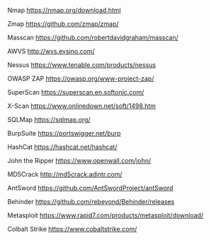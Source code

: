 Nmap
https://nmap.org/download.html

Zmap
https://github.com/zmap/zmap/

Masscan
https://github.com/robertdavidgraham/masscan/

AWVS
http://wvs.evsino.com/

Nessus
https://www.tenable.com/products/nessus

OWASP ZAP
https://owasp.org/www-project-zap/

SuperScan
https://superscan.en.softonic.com/

X-Scan
https://www.onlinedown.net/soft/1498.htm

SQLMap
https://sqlmap.org/

BurpSuite
https://portswigger.net/burp

HashCat
https://hashcat.net/hashcat/

John the Ripper
https://www.openwall.com/john/

MD5Crack
http://md5crack.adintr.com/

AntSword
https://github.com/AntSwordProject/antSword

Behinder
https://github.com/rebeyond/Behinder/releases

Metasploit
https://www.rapid7.com/products/metasploit/download/

Colbalt Strike
https://www.cobaltstrike.com/
